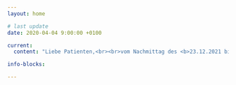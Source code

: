```yaml
---
layout: home 

# last update
date: 2020-04-04 9:00:00 +0100

current:
  content: "Liebe Patienten,<br><br>vom Nachmittag des <b>23.12.2021 bis zum 02.01.2021</b> bleibt die Praxis Hermes geschlossen.<br><br>Vertretung übernimmt <b>werktäglich</b> die <b>Praxis Lautenschläger, Lindener Markt 2, 30449 Hannover, (tel 0511/3949970)</b><br> oder jede andere ärtzliche Praxis Ihrer Wahl.<br> Am 03.01.2022 sind wir wieder für Sie da.<br><br>Wir wünschen Ihnen frohe Weihnachtstage und einen guten Rutsch ins neue Jahr!<br><br>Ihr Team der Praxis Hermes"

info-blocks:

---
```

